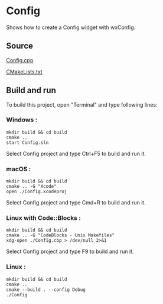 # Config

Shows how to create a Config widget with wxConfig.

## Source

[Config.cpp](Config.cpp)

[CMakeLists.txt](CMakeLists.txt)

## Build and run

To build this project, open "Terminal" and type following lines:

### Windows :

``` shell
mkdir build && cd build
cmake .. 
start Config.sln
```

Select Config project and type Ctrl+F5 to build and run it.

### macOS :

``` shell
mkdir build && cd build
cmake .. -G "Xcode"
open ./Config.xcodeproj
```

Select Config project and type Cmd+R to build and run it.

### Linux with Code::Blocks :

``` shell
mkdir build && cd build
cmake .. -G "CodeBlocks - Unix Makefiles"
xdg-open ./Config.cbp > /dev/null 2>&1
```

Select Config project and type F9 to build and run it.

### Linux :

``` shell
mkdir build && cd build
cmake .. 
cmake --build . --config Debug
./Config
```
